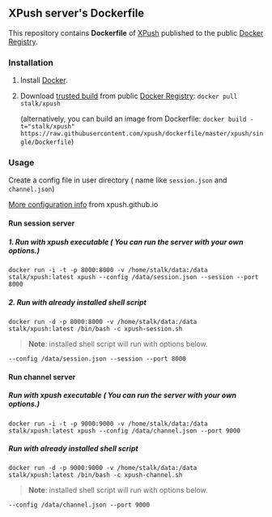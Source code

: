 ## XPush server's Dockerfile


This repository contains **Dockerfile** of [XPush](https://github.com/xpush/node-xpush/dockerfile/) published to the public [Docker Registry](https://registry.hub.docker.com/).


### Installation

1. Install [Docker](https://www.docker.io/).

2. Download [trusted build](https://registry.hub.docker.com/u/stalk/xpush/) from public [Docker Registry](https://registry.hub.docker.com/): `docker pull stalk/xpush`

   (alternatively, you can build an image from Dockerfile: `docker build -t="stalk/xpush" https://raw.githubusercontent.com/xpush/dockerfile/master/xpush/single/Dockerfile`)

### Usage

Create a config file in user directory ( name like `session.json` and `channel.json`)

[More configuration info](http://xpush.github.io/doc/configuration/) from xpush.github.io

#### Run session server

##### 1. Run with xpush executable ( You can run the server with your own options.)

	docker run -i -t -p 8000:8000 -v /home/stalk/data:/data stalk/xpush:latest xpush --config /data/session.json --session --port 8000

##### 2. Run with already installed shell script

	docker run -d -p 8000:8000 -v /home/stalk/data:/data stalk/xpush:latest /bin/bash -c xpush-session.sh

>**Note**: installed shell script will run with options below.

	--config /data/session.json --session --port 8000

#### Run channel server

##### Run with xpush executable ( You can run the server with your own options.)

	docker run -i -t -p 9000:9000 -v /home/stalk/data:/data stalk/xpush:latest xpush --config /data/channel.json --port 9000

##### Run with already installed shell script

	docker run -d -p 9000:9000 -v /home/stalk/data:/data stalk/xpush:latest /bin/bash -c xpush-channel.sh

>**Note**: installed shell script will run with options below.

	--config /data/channel.json --port 9000